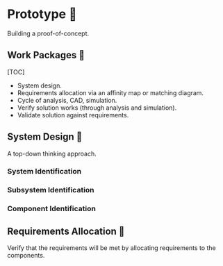 # Prototype 🧱

Building a proof-of-concept.

## Work Packages 💼

[TOC]

- System design.
- Requirements allocation via an affinity map or matching diagram.
- Cycle of analysis, CAD, simulation.
- Verify solution works (through analysis and simulation).
- Validate solution against requirements.

## System Design 🚀

A top-down thinking approach.

### System Identification

### Subsystem Identification

### Component Identification

## Requirements Allocation 🔑

Verify that the requirements will be met by allocating requirements to the components.
